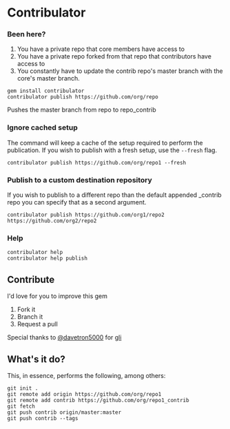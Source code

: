 # Contribulator

### Been here?

1. You have a private repo that core members have access to
1. You have a private repo forked from that repo that contributors have access to
1. You constantly have to update the contrib repo's master branch with the core's master branch.

```
gem install contribulator
contribulator publish https://github.com/org/repo
```

Pushes the master branch from repo to repo_contrib

### Ignore cached setup

The command will keep a cache of the setup required to perform the publication.  If you wish to publish with a fresh setup, use the `--fresh` flag.

```
contribulator publish https://github.com/org/repo1 --fresh
```

### Publish to a custom destination repository

If you wish to publish to a different repo than the default appended _contrib repo you can specify that as a second argument.

```
contribulator publish https://github.com/org1/repo2 https://github.com/org2/repo2
```

### Help

```
contribulator help
contribulator help publish
```

## Contribute

I'd love for you to improve this gem

1. Fork it
1. Branch it
1. Request a pull

Special thanks to [@davetron5000](https://github.com/davetron5000) for [gli](https://rubygems.org/gems/gli)

## What's it do?

This, in essence, performs the following, among others:

```
git init .
git remote add origin https://github.com/org/repo1
git remote add contrib https://github.com/org/repo1_contrib
git fetch
git push contrib origin/master:master
git push contrib --tags
```

